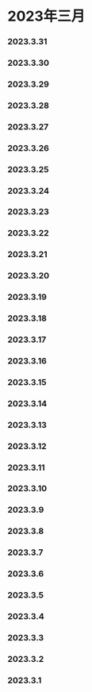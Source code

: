 # 2023年三月

### 2023.3.31

### 2023.3.30 

### 2023.3.29 

### 2023.3.28 

### 2023.3.27

### 2023.3.26
 
### 2023.3.25 
### 2023.3.24
 
### 2023.3.23 

### 2023.3.22
 
### 2023.3.21 

### 2023.3.20
 
### 2023.3.19 

### 2023.3.18

### 2023.3.17 

### 2023.3.16

### 2023.3.15
### 2023.3.14
### 2023.3.13
 
### 2023.3.12
 
### 2023.3.11

### 2023.3.10

### 2023.3.9

### 2023.3.8

### 2023.3.7

### 2023.3.6

### 2023.3.5

### 2023.3.4

### 2023.3.3

### 2023.3.2

### 2023.3.1


